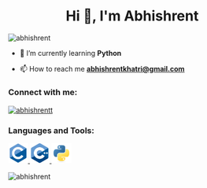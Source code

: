 <h1 align="center">Hi 👋, I'm Abhishrent</h1>
<p align="left"> <img src="https://komarev.com/ghpvc/?username=abhishrent&label=Profile%20views&color=0e75b6&style=flat" alt="abhishrent" /> </p>

- 🌱 I’m currently learning **Python**

- 📫 How to reach me **abhishrentkhatri@gmail.com**

<h3 align="left">Connect with me:</h3>
<p align="left">
<a href="https://instagram.com/abhishrentt" target="blank"><img align="center" src="https://raw.githubusercontent.com/rahuldkjain/github-profile-readme-generator/master/src/images/icons/Social/instagram.svg" alt="abhishrentt" height="30" width="40" /></a>
</p>

<h3 align="left">Languages and Tools:</h3>
<p align="left"> <a href="https://www.cprogramming.com/" target="_blank" rel="noreferrer"> <img src="https://raw.githubusercontent.com/devicons/devicon/master/icons/c/c-original.svg" alt="c" width="40" height="40"/> </a> <a href="https://www.w3schools.com/cpp/" target="_blank" rel="noreferrer"> <img src="https://raw.githubusercontent.com/devicons/devicon/master/icons/cplusplus/cplusplus-original.svg" alt="cplusplus" width="40" height="40"/> </a> <a href="https://www.python.org" target="_blank" rel="noreferrer"> <img src="https://raw.githubusercontent.com/devicons/devicon/master/icons/python/python-original.svg" alt="python" width="40" height="40"/> </a> </p>

<p><img align="center" src="https://github-readme-stats.vercel.app/api/top-langs?username=abhishrent&show_icons=true&locale=en&layout=compact" alt="abhishrent" /></p>


